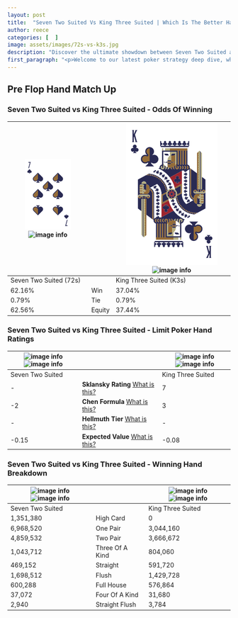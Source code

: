 ```yaml
---
layout: post
title:  "Seven Two Suited Vs King Three Suited | Which Is The Better Hand In Poker? A Complete Guide"
author: reece
categories: [  ]
image: assets/images/72s-vs-k3s.jpg
description: "Discover the ultimate showdown between Seven Two Suited and King Three Suited in poker! Uncover the odds, strategies, and scenarios where one hand triumphs over the other. Get ready to up your poker game with this thrilling analysis."
first_paragraph: "<p>Welcome to our latest poker strategy deep dive, where we're pitting two distinct hands against each other in a high-stakes showdown: Seven Two Suited vs King Three Suited.</p><p>In the dynamic world of poker, every decision counts, and knowing which hand holds the upper hand is key to your success at the table.</p><p>In this article, we'll dissect these two hands, explore the scenarios where one dominates the other, and equip you with the knowledge to make strategic choices that can tip the odds in your favor.</p><p>Get ready to unravel the intriguing dynamics of these poker hands and elevate your game to new heights.</p>"
---
```




[comment]: # (sp0)

## Pre Flop Hand Match Up

<div class="table hand-ratings" markdown="1"> 



### Seven Two Suited vs King Three Suited - Odds Of Winning


    
| ![image info](assets/images/hand1/7.png) ![image info](assets/images/hand1/2s.png) |  | ![image info](assets/images/hand2/k.png) ![image info](assets/images/hand2/3s.png) |
| -------- | -------- | -------- |
| Seven Two Suited (72s) |  | King Three Suited (K3s) |
| 62.16% | Win | 37.04% |
| 0.79% | Tie | 0.79% |
| 62.56% | Equity | 37.44% |




[comment]: # (sp1)



### Seven Two Suited vs King Three Suited - Limit Poker Hand Ratings


    
| ![image info](https://www.riverpairs.com/assets/images/hand1/7.png) ![image info](https://www.riverpairs.com/assets/images/hand1/2s.png) |  | ![image info](https://www.riverpairs.com/assets/images/hand2/k.png) ![image info](https://www.riverpairs.com/assets/images/hand2/3s.png) |
| -------- | -------- | -------- |
| Seven Two Suited |  | King Three Suited |
| - | **Sklansky Rating** [What is this?](/sklansky-rating-explained) | 7 |
| -2 | **Chen Formula** [What is this?](/chen-formula-explained) | 3 |
| - | **Hellmuth Tier** [What is this?](/Hellmuth-tier-explained) | - |
| -0.15 | **Expected Value** [What is this?](/expected-value-explained) | -0.08 |




[comment]: # (sp2)



### Seven Two Suited vs King Three Suited - Winning Hand Breakdown


    
| ![image info](https://www.riverpairs.com/assets/images/hand1/7.png) ![image info](https://www.riverpairs.com/assets/images/hand1/2s.png) |  | ![image info](https://www.riverpairs.com/assets/images/hand2/k.png) ![image info](https://www.riverpairs.com/assets/images/hand2/3s.png) |
| -------- | -------- | -------- |
| Seven Two Suited |  | King Three Suited |
| 1,351,380 | High Card | 0 |
| 6,968,520 | One Pair | 3,044,160 |
| 4,859,532 | Two Pair | 3,666,672 |
| 1,043,712 | Three Of A Kind | 804,060 |
| 469,152 | Straight | 591,720 |
| 1,698,512 | Flush | 1,429,728 |
| 600,288 | Full House | 576,864 |
| 37,072 | Four Of A Kind | 31,680 |
| 2,940 | Straight Flush | 3,784 |




[comment]: # (sp3)



</div>

[comment]: # (sp4)



[comment]: # (sp5)

